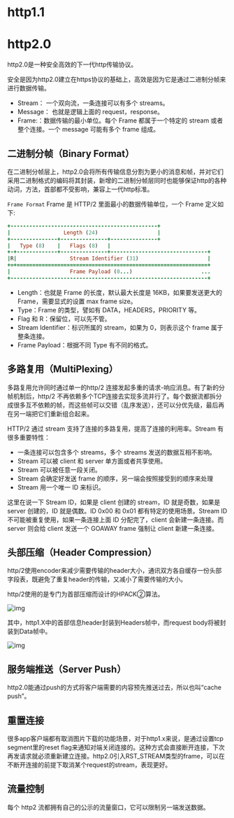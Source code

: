 # http1.1





# http2.0

http2.0是一种安全高效的下一代http传输协议。

安全是因为http2.0建立在https协议的基础上，高效是因为它是通过二进制分帧来进行数据传输。

- Stream： 一个双向流，一条连接可以有多个 streams。
- Message： 也就是逻辑上面的 request，response。
- Frame:：数据传输的最小单位。每个 Frame 都属于一个特定的 stream 或者整个连接。一个 message 可能有多个 frame 组成。





## 二进制分帧（Binary Format）

在二进制分帧层上，http2.0会将所有传输信息分割为更小的消息和帧，并对它们采用二进制格式的编码将其封装，新增的二进制分帧层同时也能够保证http的各种动词，方法，首部都不受影响，兼容上一代http标准。

`Frame Format`
 Frame 是 HTTP/2 里面最小的数据传输单位，一个 Frame 定义如下:



```ruby
+-----------------------------------------------+
|                 Length (24)                   |
+---------------+---------------+---------------+
|   Type (8)    |   Flags (8)   |
+-+-------------+---------------+-------------------------------+
|R|                 Stream Identifier (31)                      |
+=+=============================================================+
|                   Frame Payload (0...)                      ...
+---------------------------------------------------------------+
```

- Length：也就是 Frame 的长度，默认最大长度是 16KB，如果要发送更大的 Frame，需要显式的设置 max frame size。
- Type：Frame 的类型，譬如有 DATA，HEADERS，PRIORITY 等。
- Flag 和 R：保留位，可以先不管。
- Stream Identifier：标识所属的 stream，如果为 0，则表示这个 frame 属于整条连接。
- Frame Payload：根据不同 Type 有不同的格式。





## 多路复用（MultiPlexing）

多路复用允许同时通过单一的http/2 连接发起多重的请求-响应消息。有了新的分帧机制后，http/2 不再依赖多个TCP连接去实现多流并行了。每个数据流都拆分成很多互不依赖的帧，而这些帧可以交错（乱序发送），还可以分优先级，最后再在另一端把它们重新组合起来。

HTTP/2 通过 stream 支持了连接的多路复用，提高了连接的利用率。Stream 有很多重要特性：

- 一条连接可以包含多个 streams，多个 streams 发送的数据互相不影响。
- Stream 可以被 client 和 server 单方面或者共享使用。
- Stream 可以被任意一段关闭。
- Stream 会确定好发送 frame 的顺序，另一端会按照接受到的顺序来处理
- Stream 用一个唯一 ID 来标识。

这里在说一下 Stream ID，如果是 client 创建的 stream，ID 就是奇数，如果是 server 创建的，ID 就是偶数。ID 0x00 和 0x01 都有特定的使用场景。Stream ID 不可能被重复使用，如果一条连接上面 ID 分配完了，client 会新建一条连接。而 server 则会给 client 发送一个 GOAWAY frame 强制让 client 新建一条连接。







## **头部压缩（Header Compression）**

http/2使用encoder来减少需要传输的header大小，通讯双方各自缓存一份头部字段表，既避免了重复header的传输，又减小了需要传输的大小。

http/2使用的是专门为首部压缩而设计的HPACK②算法。

![img](https://upload-images.jianshu.io/upload_images/11345047-3505579e020e4e5b.png?imageMogr2/auto-orient/strip|imageView2/2/w/600/format/webp)

其中，http1.X中的首部信息header封装到Headers帧中，而request body将被封装到Data帧中。



![img](https://user-gold-cdn.xitu.io/2019/10/31/16e208ee1d0caab8?imageView2/0/w/1280/h/960/format/webp/ignore-error/1)



## **服务端推送（Server Push）**

http2.0能通过push的方式将客户端需要的内容预先推送过去，所以也叫“cache push”。



## 重置连接



很多app客户端都有取消图片下载的功能场景，对于http1.x来说，是通过设置tcp segment里的reset flag来通知对端关闭连接的。这种方式会直接断开连接，下次再发请求就必须重新建立连接。http2.0引入RST_STREAM类型的frame，可以在不断开连接的前提下取消某个request的stream，表现更好。



## 流量控制

每个 http2 流都拥有自己的公示的流量窗口，它可以限制另一端发送数据。



